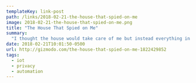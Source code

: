 ```yaml
---
templateKey: link-post
path: /links/2018-02-21-the-house-that-spied-on-me
image: 2018-02-21-the-house-that-spied-on-me.png
title: "The House That Spied on Me"
summary:
  "I thought the house would take care of me but instead everything in it now had the power to ask me to do things. Ultimately, I’m not going to warn you against making everything in your home smart because of the privacy risks, although there are quite a few. I’m going to warn you against a smart home because living in it is annoying as hell."
date: 2018-02-21T10:01:50-0500
url: http://gizmodo.com/the-house-that-spied-on-me-1822429852
tags:
  - iot
  - privacy
  - automation
---
```


